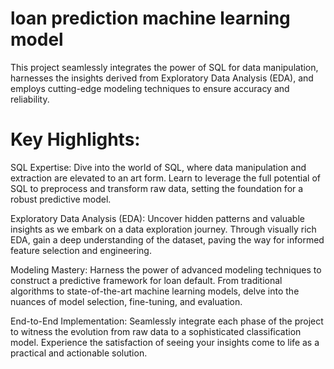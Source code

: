 # loan prediction machine learning model
This project seamlessly integrates the power of SQL for data manipulation, harnesses the insights derived from Exploratory Data Analysis (EDA), and employs cutting-edge modeling techniques to ensure accuracy and reliability.

# Key Highlights:

SQL Expertise: Dive into the world of SQL, where data manipulation and extraction are elevated to an art form. Learn to leverage the full potential of SQL to preprocess and transform raw data, setting the foundation for a robust predictive model.

Exploratory Data Analysis (EDA): Uncover hidden patterns and valuable insights as we embark on a data exploration journey. Through visually rich EDA, gain a deep understanding of the dataset, paving the way for informed feature selection and engineering.

Modeling Mastery: Harness the power of advanced modeling techniques to construct a predictive framework for loan default. From traditional algorithms to state-of-the-art machine learning models, delve into the nuances of model selection, fine-tuning, and evaluation.

End-to-End Implementation: Seamlessly integrate each phase of the project to witness the evolution from raw data to a sophisticated classification model. Experience the satisfaction of seeing your insights come to life as a practical and actionable solution.
